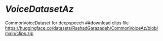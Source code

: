 # *VoiceDatasetAz*
CommonVoiceDataset for deepspeech
##download clips file https://huggingface.co/datasets/RashadGarazadeh/CommonVoiceAz/blob/main/clips.zip
